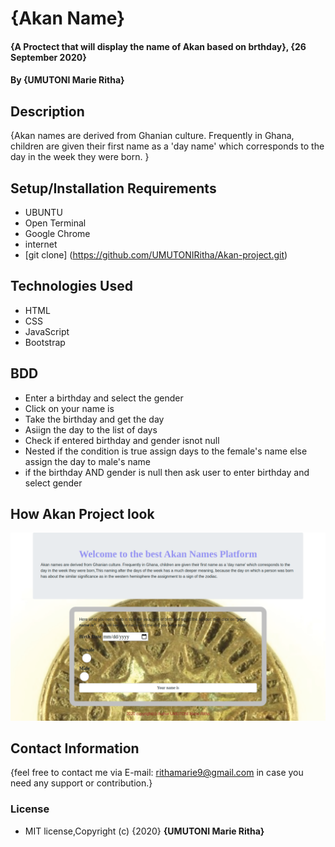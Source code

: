 # {Akan Name}
#### {A Proctect that will display the name of Akan based on brthday}, {26 September 2020}
#### By **{UMUTONI Marie Ritha}**
## Description
{Akan names are derived from Ghanian culture. Frequently in Ghana, children are given their first name as a 'day name' which corresponds to the day in the week they were born. }
## Setup/Installation Requirements
* UBUNTU
* Open Terminal
* Google Chrome
* internet
* [git clone] (https://github.com/UMUTONIRitha/Akan-project.git)
## Technologies Used
* HTML
* CSS
* JavaScript
* Bootstrap
## BDD
* Enter a birthday and select the gender
* Click on your name is
* Take the birthday and get the day
* Asiign the day to the list of days
* Check if entered birthday and gender isnot null
* Nested if the condition is true assign days to the female's name else assign the day to male's name
* if the birthday AND gender is null then ask user to enter birthday and select gender
## How Akan Project look
![Akan NameProject](akanpic.png)
## Contact Information
{feel free to contact me via E-mail: rithamarie9@gmail.com in case you need any support or contribution.}
### License
* MIT license,Copyright (c) {2020} **{UMUTONI Marie Ritha}**
